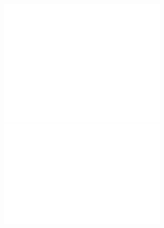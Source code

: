[![Metrics](/github-metrics.svg)](https://github.com/npsantini)
[![Calendar Full Year](/metrics.plugin.isocalendar.fullyear.svg)](https://github.com/npsantini#year-list-container)
